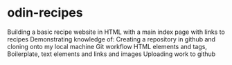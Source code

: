 # odin-recipes
Building a basic recipe website in HTML with a main index page with links to recipes
Demonstrating knowledge of:
Creating a repository in github and cloning onto my local machine 
Git workflow 
HTML elements and tags, Boilerplate, text elements and links and images 
Uploading work to github